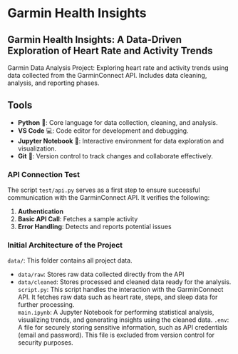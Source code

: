 # Garmin Health Insights

## Garmin Health Insights: A Data-Driven Exploration of Heart Rate and Activity Trends

Garmin Data Analysis Project: Exploring heart rate and activity trends using data collected from the GarminConnect API. Includes data cleaning, analysis, and reporting phases.

## Tools

- __Python__ 🐍: Core language for data collection, cleaning, and analysis.
- __VS Code__ 💻: Code editor for development and debugging.
- __Jupyter Notebook__ 📒: Interactive environment for data exploration and visualization.
- __Git__ 🌱: Version control to track changes and collaborate effectively.

### API Connection Test

The script ``test/api.py`` serves as a first step to ensure successful communication with the GarminConnect API. It verifies the following:

1. __Authentication__
2. __Basic API Call__: Fetches a sample activity
3. __Error Handling__: Detects and reports potential issues

### Initial Architecture of the Project

``data/``: This folder contains all project data. <br>
- ``data/raw``: Stores raw data collected directly from the API
- ``data/cleaned``: Stores processed and cleaned data ready for the analysis. <br>
``script.py``: This script handles the interaction with the GarminConnect API. It fetches raw data such as heart rate, steps, and sleep data for further processing. <br>
``main.ipynb``: A Jupyter Notebook for performing statistical analysis, visualizing trends, and generating insights using the cleaned data.
``.env``: A file for securely storing sensitive information, such as API credentials (email and password). This file is excluded from version control for security purposes.